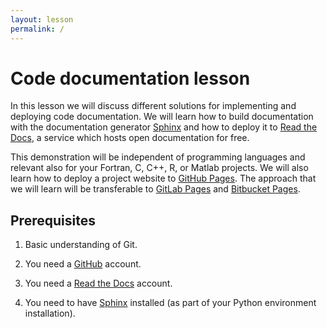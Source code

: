 ```yaml
---
layout: lesson
permalink: /
---
```


# Code documentation lesson

In this lesson we will discuss different solutions for implementing and
deploying code documentation. We will learn how to build documentation with the
documentation generator [Sphinx](http://www.sphinx-doc.org) and how to
deploy it to [Read the Docs](https://readthedocs.org), a service which hosts
open documentation for free.

This demonstration will be independent of programming languages and relevant
also for your Fortran, C, C++, R, or Matlab projects.  We will also learn how
to deploy a project website to [GitHub Pages](https://pages.github.com).
The approach that we will learn will be transferable to
[GitLab Pages](https://about.gitlab.com/features/pages/) and
[Bitbucket Pages](https://pages.bitbucket.io).


## Prerequisites

1. Basic understanding of Git.

2. You need a [GitHub](https://github.com) account.

3. You need a [Read the Docs](https://readthedocs.org) account.

4. You need to have [Sphinx](http://www.sphinx-doc.org) installed (as part of your Python environment installation).

